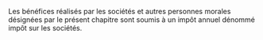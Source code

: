Les bénéfices réalisés par les sociétés et autres personnes morales désignées par le présent chapitre sont soumis à un impôt annuel dénommé impôt sur les sociétés.